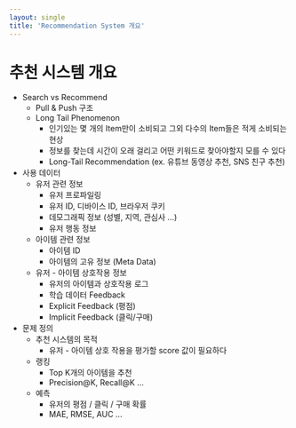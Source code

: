```yaml
---
layout: single
title: 'Recommendation System 개요'
---
```

# 추천 시스템 개요
- Search vs Recommend
  - Pull & Push 구조
  - Long Tail Phenomenon
    - 인기있는 몇 개의 Item만이 소비되고 그외 다수의 Item들은 적게 소비되는 현상
    - 정보를 찾는데 시간이 오래 걸리고 어떤 키워드로 찾아야할지 모를 수 있다
    - Long-Tail Recommendation (ex. 유튜브 동영상 추천, SNS 친구 추천)
- 사용 데이터
  - 유저 관련 정보
    - 유저 프로파일링
    - 유저 ID, 디바이스 ID, 브라우저 쿠키
    - 데모그래픽 정보 (성별, 지역, 관심사 ...)
    - 유저 행동 정보
  - 아이템 관련 정보
    - 아이템 ID
    - 아이템의 고유 정보 (Meta Data)
  - 유저 - 아이템 상호작용 정보
    - 유저의 아이템과 상호작용 로그
    - 학습 데이터 Feedback
    - Explicit Feedback (평점)
    - Implicit Feedback (클릭/구매)
- 문제 정의
  - 추천 시스템의 목적
    - 유저 - 아이템 상호 작용을 평가할 score 값이 필요하다
  - 랭킹 
    - Top K개의 아이템을 추천
    - Precision@K, Recall@K ...
  - 예측
    - 유저의 평점 / 클릭 / 구매 확률
    - MAE, RMSE, AUC ... 